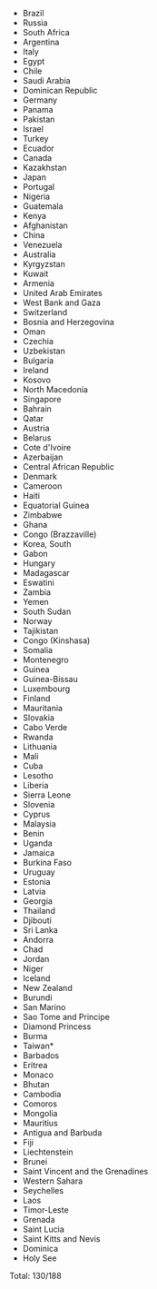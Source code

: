 * Brazil
* Russia
* South Africa
* Argentina
* Italy
* Egypt
* Chile
* Saudi Arabia
* Dominican Republic
* Germany
* Panama
* Pakistan
* Israel
* Turkey
* Ecuador
* Canada
* Kazakhstan
* Japan
* Portugal
* Nigeria
* Guatemala
* Kenya
* Afghanistan
* China
* Venezuela
* Australia
* Kyrgyzstan
* Kuwait
* Armenia
* United Arab Emirates
* West Bank and Gaza
* Switzerland
* Bosnia and Herzegovina
* Oman
* Czechia
* Uzbekistan
* Bulgaria
* Ireland
* Kosovo
* North Macedonia
* Singapore
* Bahrain
* Qatar
* Austria
* Belarus
* Cote d'Ivoire
* Azerbaijan
* Central African Republic
* Denmark
* Cameroon
* Haiti
* Equatorial Guinea
* Zimbabwe
* Ghana
* Congo (Brazzaville)
* Korea, South
* Gabon
* Hungary
* Madagascar
* Eswatini
* Zambia
* Yemen
* South Sudan
* Norway
* Tajikistan
* Congo (Kinshasa)
* Somalia
* Montenegro
* Guinea
* Guinea-Bissau
* Luxembourg
* Finland
* Mauritania
* Slovakia
* Cabo Verde
* Rwanda
* Lithuania
* Mali
* Cuba
* Lesotho
* Liberia
* Sierra Leone
* Slovenia
* Cyprus
* Malaysia
* Benin
* Uganda
* Jamaica
* Burkina Faso
* Uruguay
* Estonia
* Latvia
* Georgia
* Thailand
* Djibouti
* Sri Lanka
* Andorra
* Chad
* Jordan
* Niger
* Iceland
* New Zealand
* Burundi
* San Marino
* Sao Tome and Principe
* Diamond Princess
* Burma
* Taiwan*
* Barbados
* Eritrea
* Monaco
* Bhutan
* Cambodia
* Comoros
* Mongolia
* Mauritius
* Antigua and Barbuda
* Fiji
* Liechtenstein
* Brunei
* Saint Vincent and the Grenadines
* Western Sahara
* Seychelles
* Laos
* Timor-Leste
* Grenada
* Saint Lucia
* Saint Kitts and Nevis
* Dominica
* Holy See

Total: 130/188